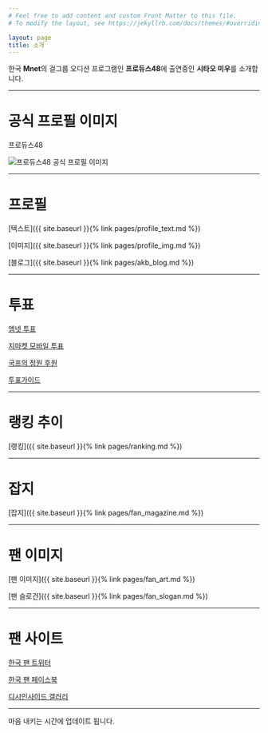 ```yaml
---
# Feel free to add content and custom Front Matter to this file.
# To modify the layout, see https://jekyllrb.com/docs/themes/#overriding-theme-defaults

layout: page
title: 소개
---
```


한국 **Mnet**의 걸그룹 오디션 프로그램인 **프로듀스48**에 출연중인 **시타오 미우**를 소개합니다.

---

# 공식 프로필 이미지

프로듀스48

![프로듀스48 공식 프로필 이미지](http://static.global.mnet.com/data/od/images/globalmnet/program/produce48/config/43a570e4-ba01-4fbe-95a9-29e7bc3f4652-17_13702.jpg)

---

# 프로필

[텍스트]({{ site.baseurl }}{% link pages/profile_text.md %})

[이미지]({{ site.baseurl }}{% link pages/profile_img.md %})

[블로그]({{ site.baseurl }}{% link pages/akb_blog.md %})

---

# 투표

[엠넷 투표](http://produce48.mnet.com/pc/vote)

[지마켓 모바일 투표](http://m.gmarket.co.kr/event/2018/06/0601_produce/vote.asp)

[국프의 정원 후원](https://produce48.kr/m48_detail.php?idx=31&cate=hug)

[투표가이드](https://docs.google.com/document/d/10Bg1XA91uq4hBnx1so26qAUNVXBRztuSPv6lc0LMgKw/edit?usp=sharing)

---

# 랭킹 추이

[랭킹]({{ site.baseurl }}{% link pages/ranking.md %})

---

# 잡지

[잡지]({{ site.baseurl }}{% link pages/fan_magazine.md %})

---

# 팬 이미지

[팬 이미지]({{ site.baseurl }}{% link pages/fan_art.md %})

[팬 슬로건]({{ site.baseurl }}{% link pages/fan_slogan.md %})

---

# 팬 사이트

[한국 팬 트위터](https://twitter.com/DC_miugall)

[한국 팬 페이스북](https://www.facebook.com/shitaomiu.0403)

[디시인사이드 갤러리](http://shitaomiu.com)

---

마음 내키는 시간에 업데이트 됩니다.